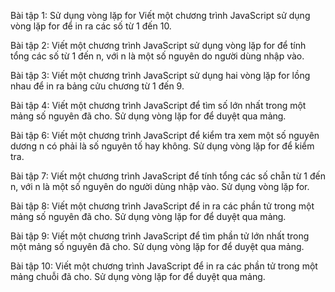 Bài tập 1: Sử dụng vòng lặp for
Viết một chương trình JavaScript sử dụng vòng lặp for để in ra các số từ 1 đến 10.

Bài tập 2: Viết một chương trình JavaScript sử dụng vòng lặp for để tính tổng các số từ 1 đến n, với n là một số nguyên do người dùng nhập vào.

Bài tập 3:  Viết một chương trình JavaScript sử dụng hai vòng lặp for lồng nhau để in ra bảng cửu chương từ 1 đến 9.

Bài tập 4:  Viết một chương trình JavaScript để tìm số lớn nhất trong một mảng số nguyên đã cho. Sử dụng vòng lặp for để duyệt qua mảng.

 

Bài tập 6: Viết một chương trình JavaScript để kiểm tra xem một số nguyên dương n có phải là số nguyên tố hay không. Sử dụng vòng lặp for để kiểm tra.

Bài tập 7: Viết một chương trình JavaScript để tính tổng các số chẵn từ 1 đến n, với n là một số nguyên do người dùng nhập vào. Sử dụng vòng lặp for.

Bài tập 8: Viết một chương trình JavaScript để in ra các phần tử trong một mảng số nguyên đã cho. Sử dụng vòng lặp for để duyệt qua mảng.

Bài tập 9: Viết một chương trình JavaScript để tìm phần tử lớn nhất trong một mảng số nguyên đã cho. Sử dụng vòng lặp for để duyệt qua mảng.

Bài tập 10: Viết một chương trình JavaScript để in ra các phần tử trong một mảng chuỗi đã cho. Sử dụng vòng lặp for để duyệt qua mảng.
